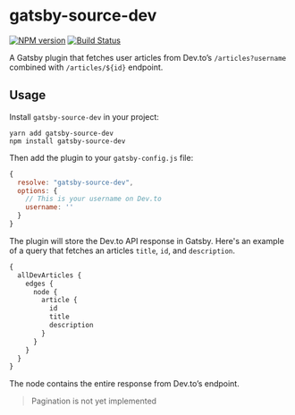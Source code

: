 # gatsby-source-dev

[![NPM version](https://badgen.net/npm/v/gatsby-source-dev)](https://www.npmjs.com/package/gatsby-source-dev) [![Build Status](https://travis-ci.org/geocine/gatsby-source-dev.svg?branch=master)](https://travis-ci.org/geocine/gatsby-source-dev)

A Gatsby plugin that fetches user articles from Dev.to’s `/articles?username` combined with `/articles/${id}` endpoint.

## Usage

Install `gatsby-source-dev` in your project:

```
yarn add gatsby-source-dev
npm install gatsby-source-dev
```

Then add the plugin to your `gatsby-config.js` file:

```js
{
  resolve: "gatsby-source-dev",
  options: {
    // This is your username on Dev.to
    username: ''
  }
}
```

The plugin will store the Dev.to API response in Gatsby. Here's an example of a query that fetches an articles `title`, `id`, and `description`.

```js
{
  allDevArticles {
    edges {
      node {
        article {
          id
          title
          description
        }
      }
    }
  }
}
```

The node contains the entire response from Dev.to’s endpoint.

> Pagination is not yet implemented

